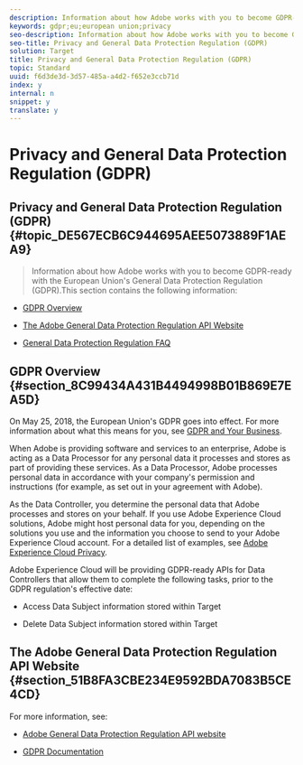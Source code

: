 ```yaml
---
description: Information about how Adobe works with you to become GDPR-ready with the European Union's General Data Protection Regulation (GDPR).
keywords: gdpr;eu;european union;privacy
seo-description: Information about how Adobe works with you to become GDPR-ready with the European Union's General Data Protection Regulation (GDPR).
seo-title: Privacy and General Data Protection Regulation (GDPR)
solution: Target
title: Privacy and General Data Protection Regulation (GDPR)
topic: Standard
uuid: f6d3de3d-3d57-485a-a4d2-f652e3ccb71d
index: y
internal: n
snippet: y
translate: y
---
```


# Privacy and General Data Protection Regulation (GDPR)

## Privacy and General Data Protection Regulation (GDPR) {#topic_DE567ECB6C944695AEE5073889F1AEA9}
>Information about how Adobe works with you to become GDPR-ready with the European Union's General Data Protection Regulation (GDPR).This section contains the following information: 


* [ GDPR Overview](privacy-and-general-data-protection-regulation.md#section_8C99434A431B4494998B01B869E7EA5D) 

* [ The Adobe General Data Protection Regulation API Website](privacy-and-general-data-protection-regulation.md#section_51B8FA3CBE234E9592BDA7083B5CE4CD) 

* [ General Data Protection Regulation FAQ](c_general-data-protection-regulation-faq.md#concept_41F88DE95D2943178BEC382736B5C038) 



## GDPR Overview {#section_8C99434A431B4494998B01B869E7EA5D}

On May 25, 2018, the European Union's GDPR goes into effect. For more information about what this means for you, see [ GDPR and Your Business](https://www.adobe.com/privacy/general-data-protection-regulation.html). 

When Adobe is providing software and services to an enterprise, Adobe is acting as a Data Processor for any personal data it processes and stores as part of providing these services. As a Data Processor, Adobe processes personal data in accordance with your company's permission and instructions (for example, as set out in your agreement with Adobe). 

As the Data Controller, you determine the personal data that Adobe processes and stores on your behalf. If you use Adobe Experience Cloud solutions, Adobe might host personal data for you, depending on the solutions you use and the information you choose to send to your Adobe Experience Cloud account. For a detailed list of examples, see [ Adobe Experience Cloud Privacy](https://www.adobe.com/privacy/marketing-cloud.html#collect). 

Adobe Experience Cloud will be providing GDPR-ready APIs for Data Controllers that allow them to complete the following tasks, prior to the GDPR regulation's effective date: 


* Access Data Subject information stored within Target 

* Delete Data Subject information stored within Target 



## The Adobe General Data Protection Regulation API Website {#section_51B8FA3CBE234E9592BDA7083B5CE4CD}

For more information, see: 


* [ Adobe General Data Protection Regulation API website](https://www.adobe.io/apis/cloudplatform/gdpr.html) 

* [ GDPR Documentation](https://www.adobe.io/apis/cloudplatform/gdpr/docs.html) 


